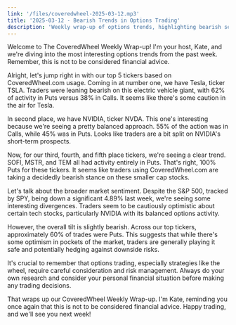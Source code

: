 ```yaml
---
link: '/files/coveredwheel-2025-03-12.mp3'
title: '2025-03-12 - Bearish Trends in Options Trading'
description: 'Weekly wrap-up of options trends, highlighting bearish sentiment on Tesla, balanced views on NVIDIA, and completely bearish activity on SOFI, MSTR, and TEM. Overall market sentiment leans slightly bearish despite some tech optimism.'
---
```


Welcome to The CoveredWheel Weekly Wrap-up! I'm your host, Kate, and we're diving into the most interesting options trends from the past week. Remember, this is not to be considered financial advice.

Alright, let's jump right in with our top 5 tickers based on CoveredWheel.com usage. Coming in at number one, we have Tesla, ticker TSLA. Traders were leaning bearish on this electric vehicle giant, with 62% of activity in Puts versus 38% in Calls. It seems like there's some caution in the air for Tesla.

In second place, we have NVIDIA, ticker NVDA. This one's interesting because we're seeing a pretty balanced approach. 55% of the action was in Calls, while 45% was in Puts. Looks like traders are a bit split on NVIDIA's short-term prospects.

Now, for our third, fourth, and fifth place tickers, we're seeing a clear trend. SOFI, MSTR, and TEM all had activity entirely in Puts. That's right, 100% Puts for these tickers. It seems like traders using CoveredWheel.com are taking a decidedly bearish stance on these smaller cap stocks.

Let's talk about the broader market sentiment. Despite the S&P 500, tracked by SPY, being down a significant 4.89% last week, we're seeing some interesting divergences. Traders seem to be cautiously optimistic about certain tech stocks, particularly NVIDIA with its balanced options activity.

However, the overall tilt is slightly bearish. Across our top tickers, approximately 60% of trades were Puts. This suggests that while there's some optimism in pockets of the market, traders are generally playing it safe and potentially hedging against downside risks.

It's crucial to remember that options trading, especially strategies like the wheel, require careful consideration and risk management. Always do your own research and consider your personal financial situation before making any trading decisions.

That wraps up our CoveredWheel Weekly Wrap-up. I'm Kate, reminding you once again that this is not to be considered financial advice. Happy trading, and we'll see you next week!